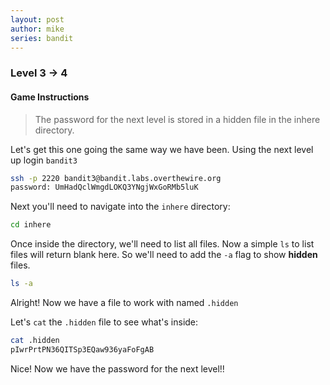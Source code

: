 ```yaml
---
layout: post
author: mike
series: bandit
---
```


### Level 3 -> 4
#### Game Instructions
>The password for the next level is stored in a hidden file in the inhere directory.

Let's get this one going the same way we have been. Using the next level up login `bandit3`
```sh
ssh -p 2220 bandit3@bandit.labs.overthewire.org
password: UmHadQclWmgdLOKQ3YNgjWxGoRMb5luK
```
Next you'll need to navigate into the `inhere` directory:
```sh
cd inhere
```
Once inside the directory, we'll need to list all files. Now a simple `ls` to list files will return blank here. So we'll need to add the `-a` flag to show **hidden** files.
```sh
ls -a
```
Alright! Now we have a file to work with named `.hidden`

Let's `cat` the `.hidden` file to see what's inside:

```sh
cat .hidden
pIwrPrtPN36QITSp3EQaw936yaFoFgAB
```

Nice! Now we have the password for the next level!!
